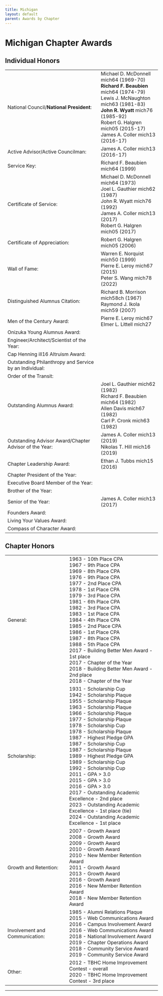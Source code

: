 ```yaml
---
title: Michigan
layout: default
parent: Awards by Chapter
---
```


<link rel="stylesheet" href="{{ '/assets/css/by_chapter.css' | relative_url }}">

# Michigan Chapter Awards

## Individual Honors

<table>
<tbody>

<tr>
<td>National Council/<b>National President</b>:</td>
<td>Michael D. McDonnell mich64 (1969-70)
<br><b>Richard F. Beaubien</b> mich64 (1974-79)
<br>Lewis J. McNaughton mich63 (1981-83)
<br><b>John R. Wyatt</b> mich76 (1985-92)
<br>Robert G. Halgren mich05 (2015-17)
<br>James A. Coller mich13 (2016-17)
</td></tr>

<tr>
<td>Active Advisor/Active Councilman:</td>
<td>James A. Coller mich13 (2016-17)
</td></tr>

<tr>
<td>Service Key:</td>
<td>Richard F. Beaubien mich64 (1999)
</td></tr>

<tr>
<td>Certificate of Service:</td>
<td>Michael D. McDonnell mich64 (1973)
<br>Joel L. Gauthier mich62 (1987)
<br>John R. Wyatt mich76 (1992)
<br>James A. Coller mich13 (2017)
<br>Robert G. Halgren mich05 (2017)
</td></tr>

<tr>
<td>Certificate of Appreciation:</td>
<td>Robert G. Halgren mich05 (2006)
</td></tr>

<tr><td>Wall of Fame:</td>
<td>Warren E. Norquist mich50 (1999)
<br>Pierre E. Leroy mich67 (2015)
<br>Peter S. Wang mich78 (2022)
</td></tr>

<tr>
<td>Distinguished Alumnus Citation:</td>
<td>Richard B. Morrison mich58ch (1967)
<br>Raymond J. Ikola mich59 (2007)
</td></tr>

<tr>
<td>Men of the Century Award:</td>
<td>Pierre E. Leroy mich67
<br>Elmer L. Littell mich27
</td></tr>

<tr>
<td>Onizuka Young Alumnus Award:</td>
<td>
</td></tr>

<tr>
<td>Engineer/Architect/Scientist of the Year:</td>
<td>
</td></tr>

<tr>
<td>Cap Henning ill16 Altruism Award:</td>
<td>
</td></tr>

<tr>
<td>Outstanding Philanthropy and Service by an Individual:</td>
<td>
</td></tr>

<tr>
<td>Order of the Transit:</td>
<td>
</td></tr>

<tr>
<td>Outstanding Alumnus Award:</td>
<td>Joel L. Gauthier mich62 (1982)
<br>Richard F. Beaubien mich64 (1982)
<br>Allen Davis mich67 (1982)
<br>Carl P. Cronk mich63 (1982)
</td></tr>

<tr>
<td>Outstanding Advisor Award/Chapter Advisor of the Year:</td>
<td>James A. Coller mich13 (2019)
<br>Nikolas T. Hill mich16 (2019)
</td></tr>

<tr>
<td>Chapter Leadership Award:</td>
<td>Ethan J. Tubbs mich15 (2016)
</td></tr>

<tr>
<td>Chapter President of the Year:</td>
<td>
</td></tr>

<tr>
<td>Executive Board Member of the Year:</td>
<td>
</td></tr>

<tr>
<td>Brother of the Year:</td>
<td>
</td></tr>

<tr>
<td>Senior of the Year:</td>
<td>James A. Coller mich13 (2017)
</td></tr>

<tr>
<td>Founders Award:</td>
<td>
</td></tr>

<tr>
<td>Living Your Values Award:</td>
<td>
</td></tr>

<tr>
<td>Compass of Character Award:</td>
<td>
</td></tr>

</tbody>
</table>

## Chapter Honors

<table>
<tbody>

<tr>
<td>General:</td>
<td>1963 - 10th Place CPA
<br>1967 - 9th Place CPA
<br>1969 - 8th Place CPA
<br>1976 - 9th Place CPA
<br>1977 - 2nd Place CPA
<br>1978 - 1st Place CPA
<br>1979 - 3rd Place CPA
<br>1981 - 6th Place CPA
<br>1982 - 3rd Place CPA
<br>1983 - 1st Place CPA
<br>1984 - 4th Place CPA
<br>1985 - 2nd Place CPA
<br>1986 - 1st Place CPA
<br>1987 - 8th Place CPA
<br>1988 - 5th Place CPA
<br>2017 - Building Better Men Award - 1st place
<br>2017 - Chapter of the Year
<br>2018 - Building Better Men Award - 2nd place
<br>2018 - Chapter of the Year
</td></tr>

<tr>
<td>Scholarship:</td>
<td>1931 - Scholarship Cup
<br>1942 - Scholarship Plaque
<br>1955 - Scholarship Plaque
<br>1963 - Scholarship Plaque
<br>1966 - Scholarship Plaque
<br>1977 - Scholarship Plaque
<br>1978 - Scholarship Cup
<br>1978 - Scholarship Plaque
<br>1987 - Highest Pledge GPA
<br>1987 - Scholarship Cup
<br>1987 - Scholarship Plaque
<br>1989 - Highest Pledge GPA
<br>1989 - Scholarship Cup
<br>1992 - Scholarship Cup
<br>2011 - GPA > 3.0
<br>2015 - GPA > 3.0
<br>2016 - GPA > 3.0
<br>2017 - Outstanding Academic Excellence - 2nd place
<br>2023 - Outstanding Academic Excellence - 1st place (tie)
<br>2024 - Outstanding Academic Excellence - 1st place
</td></tr>

<tr>
<td>Growth and Retention:</td>
<td>2007 - Growth Award
<br>2008 - Growth Award
<br>2009 - Growth Award
<br>2010 - Growth Award
<br>2010 - New Member Retention Award
<br>2011 - Growth Award
<br>2013 - Growth Award
<br>2016 - Growth Award
<br>2016 - New Member Retention Award
<br>2018 - New Member Retention Award
</td></tr>

<tr>
<td>Involvement and Communication:</td>
<td>1985 - Alumni Relations Plaque
<br>2015 - Web Communications Award
<br>2016 - Campus Involvement Award
<br>2016 - Web Communications Award
<br>2018 - National Involvement Award
<br>2019 - Chapter Operations Award
<br>2018 - Community Service Award
<br>2019 - Community Service Award
</td></tr>

<tr>
<td>Other:</td>
<td>2012 - TBHC Home Improvement Contest - overall
<br>2020 - TBHC Home Improvement Contest - 3rd place
</td></tr>

</tbody>
</table>

---
